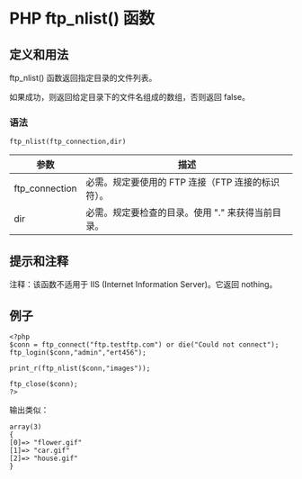# PHP ftp_nlist() 函数



## 定义和用法

ftp_nlist() 函数返回指定目录的文件列表。

如果成功，则返回给定目录下的文件名组成的数组，否则返回 false。

### 语法

```
ftp_nlist(ftp_connection,dir)
```

| 参数 | 描述 |
| --- | --- |
| ftp_connection | 必需。规定要使用的 FTP 连接（FTP 连接的标识符）。 |
| dir | 必需。规定要检查的目录。使用 "." 来获得当前目录。 |

## 提示和注释

注释：该函数不适用于 IIS (Internet Information Server)。它返回 nothing。

## 例子

```
<?php
$conn = ftp_connect("ftp.testftp.com") or die("Could not connect");
ftp_login($conn,"admin","ert456");

print_r(ftp_nlist($conn,"images"));

ftp_close($conn);
?>
```

输出类似：

```
array(3)
{
[0]=> "flower.gif"
[1]=> "car.gif"
[2]=> "house.gif"
}
```



